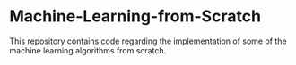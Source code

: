 # Machine-Learning-from-Scratch
This repository contains code regarding the implementation of some of the machine learning algorithms from scratch. 

